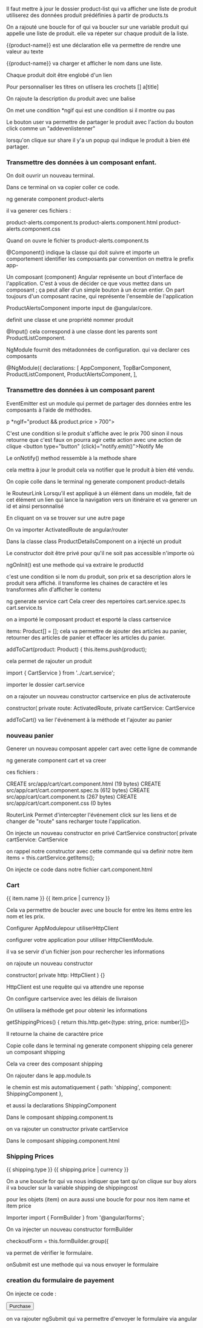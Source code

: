 
Il faut mettre à jour le dossier product-list 
qui va afficher une liste de produit utiliserez des données produit prédéfinies 
à partir de products.ts

On a rajouté une boucle for of qui va boucler sur une variable produit qui appelle une liste de produit.
elle va répeter sur chaque produit de la liste.

{{product-name}} est une déclaration elle va permettre de rendre 
une valeur au texte

{{product-name}} va charger et afficher le nom dans une liste. 

Chaque produit doit être englobé d'un lien <a> 

Pour personnaliser les titres on utlisera les crochets [] a[title]

On rajoute la description du produit avec une balise <p> 

On met une condition *ngif qui est une condition si il montre ou pas

Le bouton user va permettre de partager le produit avec l'action du bouton click
comme un "addevenlistenner" 

lorsqu'on clique sur share il y'a un popup qui indique le produit à bien été partager.


### Transmettre des données à un composant enfant.

On doit ouvrir un nouveau terminal.

Dans ce terminal on va copier coller ce code.

ng generate component product-alerts

il va generer ces fichiers : 

product-alerts.component.ts
product-alerts.component.html
product-alerts.component.css

Quand on ouvre le fichier ts 
product-alerts.component.ts

@Component() indique la classe qui doit suivre et importe un comportement
identifier les composants par convention on mettra le prefix
app-

Un composant (component) Angular représente un bout d'interface de l'application. 
C'est à vous de décider ce que vous mettez dans un composant ; 
ça peut aller d'un simple bouton à un écran entier. 
On part toujours d'un composant racine, qui représente l'ensemble de l'application

 ProductAlertsComponent importe input de @angular/core.

definit une classe et une propriété nommer produit

@Input() cela correspond à une classe dont les parents sont 
ProductListComponent.

NgModule fournit des métadonnées de configuration. 
qui va declarer ces composants

@NgModule({
  declarations: [
    AppComponent,
    TopBarComponent,
    ProductListComponent,
    ProductAlertsComponent,
  ],


### Transmettre des données à un composant parent

EventEmitter est un module qui permet de partager des données entre les composants à l’aide de méthodes. 

p *ngIf="product && product.price > 700">

C'est une condition si le produit s'affiche avec le prix 700 sinon il
nous retourne que c'est faux
on pourra agir cette action avec une action de clique 
  <button type="button" (click)="notify.emit()">Notify Me</button>

Le onNotify() method ressemble à la methode share

cela mettra à jour le produit cela va notifier que le produit à bien été vendu.

On copie colle dans le terminal
ng generate component product-details

le RouteurLink
Lorsqu’il est appliqué à un élément dans un modèle, 
fait de cet élément un lien qui lance la navigation vers un itinéraire
et va generer un id et ainsi personnalisé 

En cliquant on va se trouver sur une autre page

On va importer ActivatedRoute de angular/router

Dans la classe class ProductDetailsComponent
on a injecté un produit 

Le constructor doit être privé pour
qu'il ne soit pas accessible n'importe où

ngOnInit() est une methode qui va extraire le productId 

<div *ngIf="product"> c'est une condition si 
le nom du produit, son prix et sa description 
alors le produit sera affiché. il transforme les chaines 
de caractére et les transformes afin d'afficher le contenu

ng generate service cart
Cela creer des repertoires
cart.service.spec.ts
cart.service.ts

on a importé le composant product et
esporté la class cartservice

items: Product[] = []; cela va permettre de 
ajouter des articles au panier, retourner des articles 
de panier et effacer les articles du panier.

addToCart(product: Product) { 
    this.items.push(product);

cela permet de rajouter un produit

import { CartService } from '../cart.service';

importer le dossier cart.service

on a rajouter un nouveau constructor cartservice en plus 
de activateroute

constructor(
    private route: ActivatedRoute,
    private cartService: CartService

addToCart() va lier l'événement à la méthode 
et l'ajouter au panier 

### nouveau panier


Generer un nouveau composant appeler cart
avec cette ligne de commande 

ng generate component cart et va creer 

ces fichiers : 

CREATE src/app/cart/cart.component.html (19 bytes)
CREATE src/app/cart/cart.component.spec.ts (612 bytes)
CREATE src/app/cart/cart.component.ts (267 bytes)
CREATE src/app/cart/cart.component.css (0 bytes
 
RouterLink 
Permet d'intercepter l'événement click 
sur les liens et de changer de "route" sans recharger toute l'application.

On injecte un nouveau constructor en privé CartService
constructor(
    private cartService: CartService

on rappel notre constructor 
avec cette commande qui va definir notre item
items = this.cartService.getItems();

On injecte ce code dans notre fichier cart.component.html

<h3>Cart</h3>

<div class="cart-item" *ngFor="let item of items">
  <span>{{ item.name }}</span>
  <span>{{ item.price | currency }}</span>
</div>

Cela va permettre de boucler avec une boucle for entre les items
entre les nom et les prix.


Configurer AppModulepour utiliserHttpClient

configurer votre application pour utiliser HttpClientModule.

il va se servir d'un fichier json pour rechercher les informations

on rajoute un nouveau constructor 

  constructor(
    private http: HttpClient
  ) {}

HttpClient est une requête qui va attendre une reponse

On configure cartservice avec les délais de livraison

On utilisera la méthode get pour obtenir les informations 

 getShippingPrices() {
    return this.http.get<{type: string, price: number}[]>

Il retourne la chaine de caractére price 

Copie colle dans le terminal
ng generate component shipping
cela generer un composant shipping

Cela va creer des composant shipping

On rajouter dans le app.module.ts

le chemin est mis automatiquement
{ path: 'shipping', component: ShippingComponent },

et aussi la declarations 
  ShippingComponent

Dans le composant shipping.component.ts

on va rajouter un constructor private cartService

Dans le composant shipping.component.html 

<h3>Shipping Prices</h3>

<div class="shipping-item" *ngFor="let shipping of shippingCosts | async">
  <span>{{ shipping.type }}</span>
  <span>{{ shipping.price | currency }}</span>
</div>

On a une boucle for qui va nous indiquer que tant 
qu'on clique sur buy alors il va boucler sur la variable shipping
de shippingcost

pour les objets (item) on aura aussi une boucle for 
pour nos item name et item price

Importer 
import { FormBuilder } from '@angular/forms';

On va injecter un nouveau constructor formBuilder
 
checkoutForm = this.formBuilder.group({ 

va permet de vérifier le formulaire.

onSubmit est une methode qui va nous envoyer le formulaire 

### creation du formulaire de payement

On injecte ce code : 

<form [formGroup]="checkoutForm">

  <button class="button" type="submit">Purchase</button>

</form>

on va rajouter ngSubmit qui va permettre d'envoyer le formulaire
via angular

